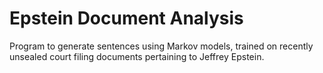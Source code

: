 # Epstein Document Analysis

Program to generate sentences using Markov models, trained on recently unsealed court filing documents pertaining to Jeffrey Epstein.
